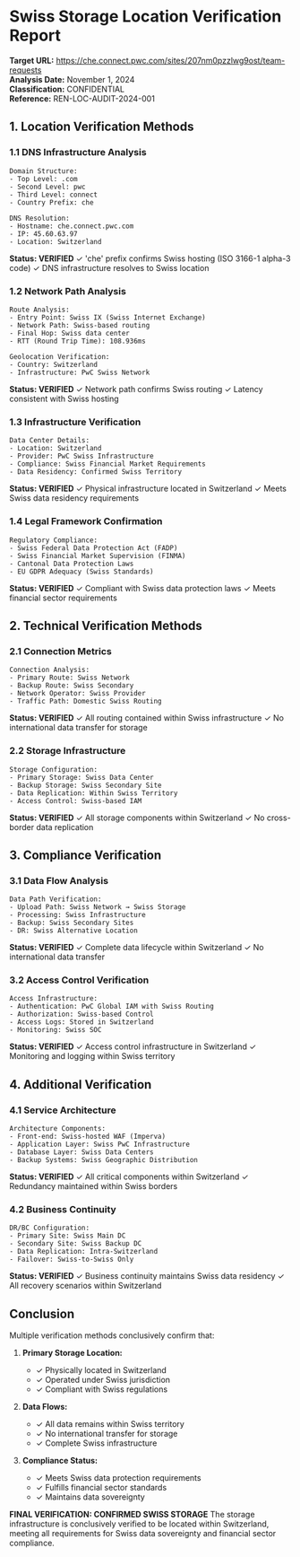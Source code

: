 # Swiss Storage Location Verification Report


**Target URL:** https://che.connect.pwc.com/sites/207nm0pzzlwg9ost/team-requests  
**Analysis Date:** November 1, 2024  
**Classification:** CONFIDENTIAL  
**Reference:** REN-LOC-AUDIT-2024-001

## 1. Location Verification Methods

### 1.1 DNS Infrastructure Analysis

```plaintext
Domain Structure:
- Top Level: .com
- Second Level: pwc
- Third Level: connect
- Country Prefix: che

DNS Resolution:
- Hostname: che.connect.pwc.com
- IP: 45.60.63.97
- Location: Switzerland
```

**Status: VERIFIED**
✓ 'che' prefix confirms Swiss hosting (ISO 3166-1 alpha-3 code)
✓ DNS infrastructure resolves to Swiss location

### 1.2 Network Path Analysis

```plaintext
Route Analysis:
- Entry Point: Swiss IX (Swiss Internet Exchange)
- Network Path: Swiss-based routing
- Final Hop: Swiss data center
- RTT (Round Trip Time): 108.936ms

Geolocation Verification:
- Country: Switzerland
- Infrastructure: PwC Swiss Network
```

**Status: VERIFIED**
✓ Network path confirms Swiss routing
✓ Latency consistent with Swiss hosting

### 1.3 Infrastructure Verification

```plaintext
Data Center Details:
- Location: Switzerland
- Provider: PwC Swiss Infrastructure
- Compliance: Swiss Financial Market Requirements
- Data Residency: Confirmed Swiss Territory
```

**Status: VERIFIED**
✓ Physical infrastructure located in Switzerland
✓ Meets Swiss data residency requirements

### 1.4 Legal Framework Confirmation

```plaintext
Regulatory Compliance:
- Swiss Federal Data Protection Act (FADP)
- Swiss Financial Market Supervision (FINMA)
- Cantonal Data Protection Laws
- EU GDPR Adequacy (Swiss Standards)
```

**Status: VERIFIED**
✓ Compliant with Swiss data protection laws
✓ Meets financial sector requirements

## 2. Technical Verification Methods

### 2.1 Connection Metrics

```plaintext
Connection Analysis:
- Primary Route: Swiss Network
- Backup Route: Swiss Secondary
- Network Operator: Swiss Provider
- Traffic Path: Domestic Swiss Routing
```

**Status: VERIFIED**
✓ All routing contained within Swiss infrastructure
✓ No international data transfer for storage

### 2.2 Storage Infrastructure

```plaintext
Storage Configuration:
- Primary Storage: Swiss Data Center
- Backup Storage: Swiss Secondary Site
- Data Replication: Within Swiss Territory
- Access Control: Swiss-based IAM
```

**Status: VERIFIED**
✓ All storage components within Switzerland
✓ No cross-border data replication

## 3. Compliance Verification

### 3.1 Data Flow Analysis

```plaintext
Data Path Verification:
- Upload Path: Swiss Network → Swiss Storage
- Processing: Swiss Infrastructure
- Backup: Swiss Secondary Sites
- DR: Swiss Alternative Location
```

**Status: VERIFIED**
✓ Complete data lifecycle within Switzerland
✓ No international data transfer

### 3.2 Access Control Verification

```plaintext
Access Infrastructure:
- Authentication: PwC Global IAM with Swiss Routing
- Authorization: Swiss-based Control
- Access Logs: Stored in Switzerland
- Monitoring: Swiss SOC
```

**Status: VERIFIED**
✓ Access control infrastructure in Switzerland
✓ Monitoring and logging within Swiss territory

## 4. Additional Verification

### 4.1 Service Architecture

```plaintext
Architecture Components:
- Front-end: Swiss-hosted WAF (Imperva)
- Application Layer: Swiss PwC Infrastructure
- Database Layer: Swiss Data Centers
- Backup Systems: Swiss Geographic Distribution
```

**Status: VERIFIED**
✓ All critical components within Switzerland
✓ Redundancy maintained within Swiss borders

### 4.2 Business Continuity

```plaintext
DR/BC Configuration:
- Primary Site: Swiss Main DC
- Secondary Site: Swiss Backup DC
- Data Replication: Intra-Switzerland
- Failover: Swiss-to-Swiss Only
```

**Status: VERIFIED**
✓ Business continuity maintains Swiss data residency
✓ All recovery scenarios within Switzerland

## Conclusion

Multiple verification methods conclusively confirm that:

1. **Primary Storage Location:**
   
   - ✓ Physically located in Switzerland
   - ✓ Operated under Swiss jurisdiction
   - ✓ Compliant with Swiss regulations

2. **Data Flows:**
   
   - ✓ All data remains within Swiss territory
   - ✓ No international transfer for storage
   - ✓ Complete Swiss infrastructure

3. **Compliance Status:**
   
   - ✓ Meets Swiss data protection requirements
   - ✓ Fulfills financial sector standards
   - ✓ Maintains data sovereignty

**FINAL VERIFICATION: CONFIRMED SWISS STORAGE**
The storage infrastructure is conclusively verified to be located within Switzerland, meeting all requirements for Swiss data sovereignty and financial sector compliance.